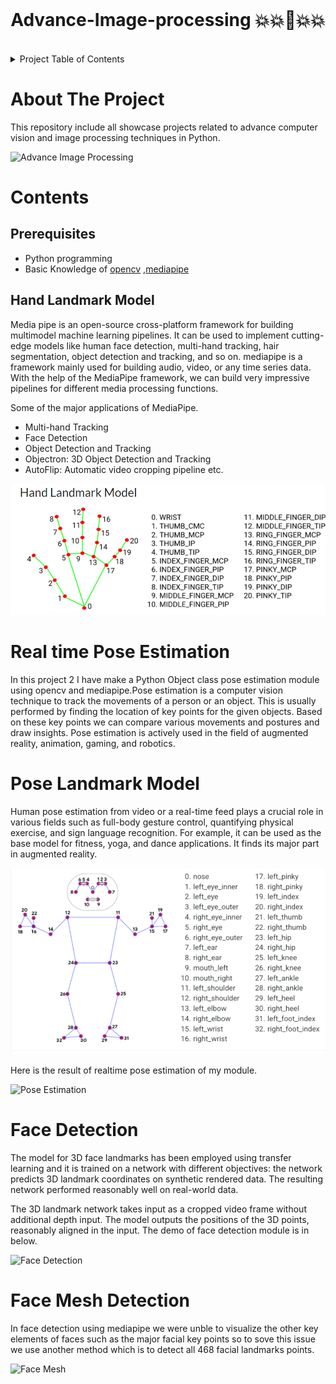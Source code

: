 
<!-- PROJECT LOGO -->
<br />
<p align="center">
  <h1 align="center">Advance-Image-processing 💥💥🌟💥💥</h1>

<br />
  
<!-- TABLE OF CONTENTS -->
<details>
  <summary>Project Table of Contents</summary>
  <ol>
    <li>
      <a href="#about-the-project">About The Project</a>
    </li>
    <li>
      <a href="#getting-started">Contents</a>
      <ul>
        <li><a href="##prerequisites">Prerequisites</a></li>
        <li><a href="##handtracking">Hand Tracking</a></li>
        <li><a href="##poseestimation">Real time Pose Estimation </a></li>
        <li><a href="##poselandmarks">Pose Landmark Model </a></li>
        <li><a href="##facedetection">Face Detection </a></li>
        <li><a href="##facemesh">Face Mesh </a></li>
      </ul>
</li>
</ol>
</details>
<!-- ABOUT THE PROJECT-->

# About The Project

This repository include all showcase projects related to advance computer vision and image processing techniques in Python.

![Advance Image Processing](./hand-tracking/demo.gif)

 
# Contents

 ## Prerequisites
* Python programming
* Basic Knowledge of 
<a href="https://pypi.org/project/opencv-python/">opencv</a>
,<a href="https://google.github.io/mediapipe/getting_started/python.html">mediapipe</a>

## Hand Landmark Model
<p> Media pipe is an open-source cross-platform framework for building multimodel machine learning pipelines. It can be used to implement cutting-edge models like human face detection, multi-hand tracking, hair segmentation, object detection and tracking, and so on.
mediapipe is a framework mainly used for building audio, video, or any time series data. With the help of the MediaPipe framework, we can build very impressive pipelines for different media processing functions.

Some of the major applications of MediaPipe.

* Multi-hand Tracking
* Face Detection
* Object Detection and Tracking
* Objectron: 3D Object Detection and Tracking
* AutoFlip: Automatic video cropping pipeline etc.

![Handlandmarks](./hand-tracking/hlm.png)

# Real time Pose Estimation
In this project 2 I have make a Python Object class  pose estimation module using opencv and 
mediapipe.Pose estimation is a computer vision technique to track the movements of a person or an object. This is usually performed by finding the location of key points for the given objects. Based on these key points we can compare various movements and postures and draw insights. Pose estimation is actively used in the field of augmented reality, animation, gaming, and robotics.

# Pose Landmark Model
Human pose estimation from video or a real-time feed plays a crucial role in various fields such as full-body gesture control, quantifying physical exercise, and sign language recognition. For example, it can be used as the base model for fitness, yoga, and dance applications. It finds its major part in augmented reality.

![poselandmark](./Pose_estimation/posestimation.png)

Here is the result of realtime pose estimation of my module.

![Pose Estimation](./Pose_estimation/pose.gif)

# Face Detection

The model for 3D face landmarks has been employed using transfer learning and it is trained on a network with different objectives: the network predicts 3D landmark coordinates on synthetic rendered data. The resulting network performed reasonably well on real-world data.

The 3D landmark network takes input as a cropped video frame without additional depth input. The model outputs the positions of the 3D points, reasonably aligned in the input.
The demo of face detection module is in below.

![Face Detection](./Face_Detection/facedetection.gif)

# Face Mesh Detection

In face detection using mediapipe we were unble to visualize the other key elements of faces such as
the major facial key points so to sove this issue we use another method which is to detect all 468 facial landmarks points.


![Face Mesh](./Face_Mesh_Detection/facemesh.gif)

</p>

